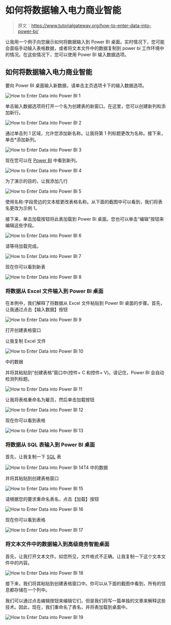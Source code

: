 # 如何将数据输入电力商业智能

> 原文：<https://www.tutorialgateway.org/how-to-enter-data-into-power-bi/>

让我用一个例子向您展示如何将数据输入到 Power BI 桌面。实时情况下，您可能会面临手动输入表格数据，或者将文本文件中的数据复制到 power bi 工作环境中的情况。在这些情况下，您可以使用 Power BI 输入数据选项。

## 如何将数据输入电力商业智能

要向 Power BI 桌面输入新数据，请单击主页选项卡下的输入数据选项。

![How to Enter Data into Power BI 1](img/f46a4f6cb363975b1c446e4ab1d7ba5e.png)

单击输入数据选项将打开一个名为创建表的新窗口。在这里，您可以创建新列和添加新行。

![How to Enter Data into Power BI 2](img/bde05f83c1c42c63defc6593baa61bc4.png)

通过单击列 1 区域，允许您添加新名称。让我将第 1 列标题更改为名称。接下来，单击*添加新列。

![How to Enter Data into Power BI 3](img/bdf7c7083807ec320d22e1a757784f49.png)

现在您可以在 [Power BI](https://www.tutorialgateway.org/power-bi-tutorial/) 中看到新列。

![How to Enter Data into Power BI 4](img/3d9106571917e0f8fb2a577276aec125.png)

为了演示的目的，让我添加几行

![How to Enter Data into Power BI 5](img/90afda71592dea46591964e56d72a862.png)

使用名称:字段旁边的文本框更改表格名称。从下面的截图中可以看到，我们将表名更改为示例 1。

接下来，单击加载按钮将此表加载到 Power Bi 桌面。您也可以单击“编辑”按钮来编辑这些字段。

![How to Enter Data into Power BI 6](img/ac82c7acaed2d1d8e345162355fa1fb5.png)

请等待加载完成。

![How to Enter Data into Power BI 7](img/5469dfca341968dd16bbacf56033b251.png)

现在你可以看到新表

![How to Enter Data into Power BI 8](img/e192bfb4c895a236bfb2505bd2b26021.png)

### 将数据从 Excel 文件输入到 Power BI 桌面

在本例中，我们解释了将数据从 Excel 文件粘贴到 Power BI 桌面的步骤。首先，让我通过点击【输入数据】按钮

![How to Enter Data into Power BI 9](img/19e51a07f713f9581ccc9c1d45e8da61.png)

打开创建表格窗口

让我复制 Excel 文件

![How to Enter Data into Power BI 10](img/77763da7a9ab48f19312ffa484d56526.png)

中的数据

并将其粘贴到“创建表格”窗口中(控件+ C 和控件+ V)。请记住，Power BI 会自动检测列标题。

![How to Enter Data into Power BI 11](img/ee73dd5219cca22f589bbb52adb54c3a.png)

让我将表格重命名为雇员，然后单击加载按钮

![How to Enter Data into Power BI 12](img/cbe4029a485ebbb4a56c70ddf1632b6c.png)

现在你可以看到表格

![How to Enter Data into Power BI 13](img/2e8a221eb39f3729dd87b4b0833eb674.png)

### 将数据从 SQL 表输入到 Power BI 桌面

首先，让我复制一下 [SQL](https://www.tutorialgateway.org/sql/) 表

![How to Enter Data into Power BI 14](img/ebfd7058350020bbeb34d90ef8706128.png)T4 中的数据

并将其粘贴到创建表格窗口

![How to Enter Data into Power BI 15](img/ad4841a70434335b0964d49e23c53d3e.png)

请根据您的要求重命名表名，点击【加载】按钮

![How to Enter Data into Power BI 16](img/9ce7b298e86d440bc67865445145bb48.png)

现在你可以看到表格

![How to Enter Data into Power BI 17](img/cfcbcbae2281f5eeed0f3079bdb50e82.png)

### 将文本文件中的数据输入到高级商务智能桌面

首先，让我打开文本文件。如您所见，文件格式不正确。让我复制一下这个文本文件中的内容。

![How to Enter Data into Power BI 18](img/371bc7644eca6969c31d4b9e2e250d1b.png)

接下来，我们将其粘贴到创建表格窗口中。你可以从下面的截图中看到，所有的信息都存储在一个列中。

我们可以通过点击编辑按钮来编辑它们，但是我们将写一篇单独的文章来解释这些技术。因此，现在，我们重命名了表名，并将表加载到桌面中。

![How to Enter Data into Power BI 19](img/ba06a5e30bb4792764d675e70792bd6b.png)